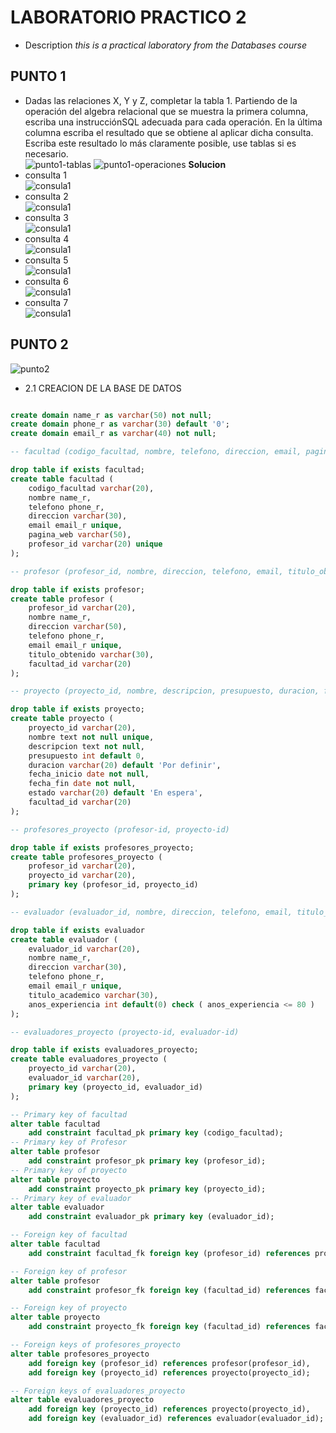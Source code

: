 # LABORATORIO PRACTICO 2
* Description
*this is a practical laboratory from the  Databases course*

## PUNTO 1

* Dadas las relaciones X, Y y Z, completar la tabla 1. Partiendo de la operación del algebra relacional que se muestra la primera columna, escriba una instrucciónSQL adecuada para cada operación. En la última columna escriba el resultado que se obtiene al aplicar dicha consulta. Escriba este resultado lo más claramente posible, use tablas si es necesario.\
![punto1-tablas](imgs/tablasp1.jpeg)
![punto1-operaciones](imgs/operaciones.jpeg)
**Solucion**
* consulta 1\
![consula1](imgs/sol1.png)
* consulta 2\
![consula1](imgs/sol2.png)
* consulta 3\
![consula1](imgs/sol3.png)
* consulta 4\
![consula1](imgs/sol4.png)
* consulta 5\
![consula1](imgs/sol5.png)
* consulta 6\
![consula1](imgs/sol6.png)
* consulta 7\
![consula1](imgs/sol7.png)



## PUNTO 2
![punto2](imgs/punto2.png)


* 2.1 CREACION DE LA BASE DE DATOS
``` laboratorio2.sql

create domain name_r as varchar(50) not null;
create domain phone_r as varchar(30) default '0';
create domain email_r as varchar(40) not null;

-- facultad (codigo_facultad, nombre, telefono, direccion, email, pagina_web, profesor_id)

drop table if exists facultad;
create table facultad (
    codigo_facultad varchar(20),
    nombre name_r,
    telefono phone_r,
    direccion varchar(30),
    email email_r unique,
    pagina_web varchar(50),
    profesor_id varchar(20) unique
);

-- profesor (profesor_id, nombre, direccion, telefono, email, titulo_obtenido, facultad_id)

drop table if exists profesor;
create table profesor (
    profesor_id varchar(20),
    nombre name_r,
    direccion varchar(50),
    telefono phone_r,
    email email_r unique,
    titulo_obtenido varchar(30),
    facultad_id varchar(20)
);

-- proyecto (proyecto_id, nombre, descripcion, presupuesto, duracion, fecha_inicio, fecha_fin, estado, facultad_id)

drop table if exists proyecto;
create table proyecto (
    proyecto_id varchar(20),
    nombre text not null unique,
    descripcion text not null,
    presupuesto int default 0,
    duracion varchar(20) default 'Por definir',
    fecha_inicio date not null,
    fecha_fin date not null,
    estado varchar(20) default 'En espera',
    facultad_id varchar(20)
);

-- profesores_proyecto (profesor-id, proyecto-id)

drop table if exists profesores_proyecto;
create table profesores_proyecto (
    profesor_id varchar(20),
    proyecto_id varchar(20),
    primary key (profesor_id, proyecto_id)
);

-- evaluador (evaluador_id, nombre, direccion, telefono, email, titulo_academico, anos_experiencia)

drop table if exists evaluador
create table evaluador (
    evaluador_id varchar(20),
    nombre name_r,
    direccion varchar(30),
    telefono phone_r,
    email email_r unique,
    titulo_academico varchar(30),
    anos_experiencia int default(0) check ( anos_experiencia <= 80 )
);

-- evaluadores_proyecto (proyecto-id, evaluador-id)

drop table if exists evaluadores_proyecto;
create table evaluadores_proyecto (
    proyecto_id varchar(20),
    evaluador_id varchar(20),
    primary key (proyecto_id, evaluador_id)
);

-- Primary key of facultad
alter table facultad
    add constraint facultad_pk primary key (codigo_facultad);
-- Primary key of Profesor
alter table profesor
    add constraint profesor_pk primary key (profesor_id);
-- Primary key of proyecto
alter table proyecto
    add constraint proyecto_pk primary key (proyecto_id);
-- Primary key of evaluador
alter table evaluador
    add constraint evaluador_pk primary key (evaluador_id);

-- Foreign key of facultad
alter table facultad
    add constraint facultad_fk foreign key (profesor_id) references profesor(profesor_id);

-- Foreign key of profesor
alter table profesor
    add constraint profesor_fk foreign key (facultad_id) references facultad(codigo_facultad);

-- Foreign key of proyecto
alter table proyecto
    add constraint proyecto_fk foreign key (facultad_id) references facultad(codigo_facultad);

-- Foreign keys of profesores_proyecto
alter table profesores_proyecto
    add foreign key (profesor_id) references profesor(profesor_id),
    add foreign key (proyecto_id) references proyecto(proyecto_id);

-- Foreign keys of evaluadores_proyecto
alter table evaluadores_proyecto
    add foreign key (proyecto_id) references proyecto(proyecto_id),
    add foreign key (evaluador_id) references evaluador(evaluador_id);

 ```
